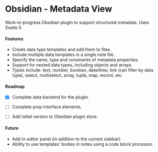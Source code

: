 # Obsidian - Metadata View

Work-in-progress Obsidian plugin to support structured metadata. Uses Svelte 5.

#### Features

- Create data type templates and add them to files.
- Include multiple data templates in a single note file.
- Specify the name, type and constraints of metadata properties.
- Support for nested data types, including objects and arrays.
- Types include: text, number, boolean, date/time, link (can filter by data type), select, multiselect, array, tuple, map, record, etc.


#### Roadmap

- [x] Complete data backend for the plugin.
- [ ] Complete prop interface elements.
- [ ] Add initial version to Obsidian plugin store.


#### Future

- Add in-editor panel (in addition to the current sidebar)
- Ability to use templates' bodies in notes using a code block processor.